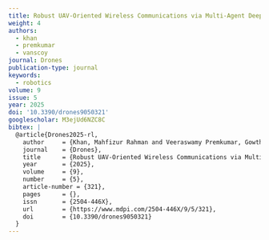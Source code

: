 ```yaml
---
title: Robust UAV-Oriented Wireless Communications via Multi-Agent Deep Reinforcement Learning to Optimize User Coverage
weight: 4
authors:
  - khan
  - premkumar
  - vanscoy
journal: Drones
publication-type: journal
keywords:
  - robotics
volume: 9
issue: 5
year: 2025
doi: '10.3390/drones9050321'
googlescholar: M3ejUd6NZC8C
bibtex: |
  @article{Drones2025-rl,
    author     = {Khan, Mahfizur Rahman and Veeraswamy Premkumar, Gowtham Raj and Van Scoy, Bryan},
    journal    = {Drones},
    title      = {Robust UAV-Oriented Wireless Communications via Multi-Agent Deep Reinforcement Learning to Optimize User Coverage},
    year       = {2025},
    volume     = {9},
    number     = {5},
    article-number = {321},
    pages      = {},
    issn       = {2504-446X},
    url        = {https://www.mdpi.com/2504-446X/9/5/321},
    doi        = {10.3390/drones9050321}
  }
---
```

